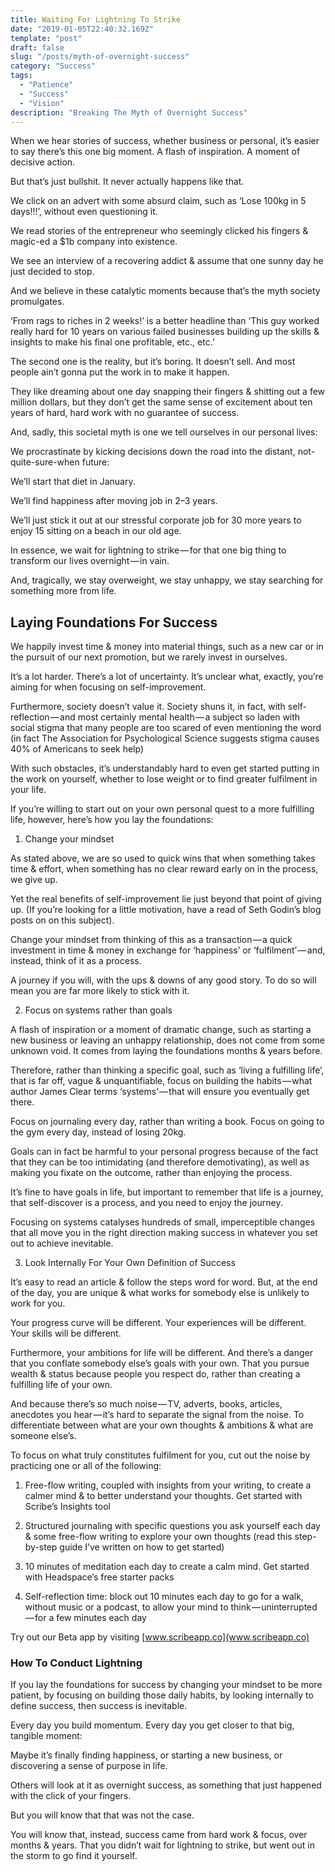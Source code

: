 ```yaml
---
title: Waiting For Lightning To Strike
date: "2019-01-05T22:40:32.169Z"
template: "post"
draft: false
slug: "/posts/myth-of-overnight-success"
category: "Success"
tags:
  - "Patience"
  - "Success"
  - "Vision"
description: "Breaking The Myth of Overnight Success"
---
```




When we hear stories of success, whether business or personal, it’s easier to say there’s this one big moment. A flash of inspiration. A moment of decisive action.

But that’s just bullshit. It never actually happens like that.

We click on an advert with some absurd claim, such as ‘Lose 100kg in 5 days!!!’, without even questioning it.

We read stories of the entrepreneur who seemingly clicked his fingers & magic-ed a $1b company into existence.

We see an interview of a recovering addict & assume that one sunny day he just decided to stop.

And we believe in these catalytic moments because that’s the myth society promulgates.

‘From rags to riches in 2 weeks!’ is a better headline than ‘This guy worked really hard for 10 years on various failed businesses building up the skills & insights to make his final one profitable, etc., etc.’

The second one is the reality, but it’s boring. It doesn’t sell. And most people ain’t gonna put the work in to make it happen.

They like dreaming about one day snapping their fingers & shitting out a few million dollars, but they don’t get the same sense of excitement about ten years of hard, hard work with no guarantee of success.

And, sadly, this societal myth is one we tell ourselves in our personal lives:

We procrastinate by kicking decisions down the road into the distant, not-quite-sure-when future:

We’ll start that diet in January.

We’ll find happiness after moving job in 2–3 years.

We’ll just stick it out at our stressful corporate job for 30 more years to enjoy 15 sitting on a beach in our old age.

In essence, we wait for lightning to strike — for that one big thing to transform our lives overnight — in vain.

And, tragically, we stay overweight, we stay unhappy, we stay searching for something more from life.

## Laying Foundations For Success

We happily invest time & money into material things, such as a new car or in the pursuit of our next promotion, but we rarely invest in ourselves.

It’s a lot harder. There’s a lot of uncertainty. It’s unclear what, exactly, you’re aiming for when focusing on self-improvement.

Furthermore, society doesn’t value it. Society shuns it, in fact, with self-reflection — and most certainly mental health — a subject so laden with social stigma that many people are too scared of even mentioning the word (in fact The Association for Psychological Science suggests stigma causes 40% of Americans to seek help)

With such obstacles, it’s understandably hard to even get started putting in the work on yourself, whether to lose weight or to find greater fulfilment in your life.

If you’re willing to start out on your own personal quest to a more fulfilling life, however, here’s how you lay the foundations:

1. Change your mindset

As stated above, we are so used to quick wins that when something takes time & effort, when something has no clear reward early on in the process, we give up.

Yet the real benefits of self-improvement lie just beyond that point of giving up. (If you’re looking for a little motivation, have a read of Seth Godin’s blog posts on on this subject).

Change your mindset from thinking of this as a transaction — a quick investment in time & money in exchange for ‘happiness’ or ‘fulfilment’ — and, instead, think of it as a process.

A journey if you will, with the ups & downs of any good story. To do so will mean you are far more likely to stick with it.

2. Focus on systems rather than goals

A flash of inspiration or a moment of dramatic change, such as starting a new business or leaving an unhappy relationship, does not come from some unknown void. It comes from laying the foundations months & years before.

Therefore, rather than thinking a specific goal, such as ‘living a fulfilling life’, that is far off, vague & unquantifiable, focus on building the habits — what author James Clear terms ‘systems’ — that will ensure you eventually get there.

Focus on journaling every day, rather than writing a book. Focus on going to the gym every day, instead of losing 20kg.

Goals can in fact be harmful to your personal progress because of the fact that they can be too intimidating (and therefore demotivating), as well as making you fixate on the outcome, rather than enjoying the process.

It’s fine to have goals in life, but important to remember that life is a journey, that self-discover is a process, and you need to enjoy the journey.

Focusing on systems catalyses hundreds of small, imperceptible changes that all move you in the right direction making success in whatever you set out to achieve inevitable.

3. Look Internally For Your Own Definition of Success

It’s easy to read an article & follow the steps word for word. But, at the end of the day, you are unique & what works for somebody else is unlikely to work for you.

Your progress curve will be different. Your experiences will be different. Your skills will be different.

Furthermore, your ambitions for life will be different. And there’s a danger that you conflate somebody else’s goals with your own. That you pursue wealth & status because people you respect do, rather than creating a fulfilling life of your own.

And because there’s so much noise — TV, adverts, books, articles, anecdotes you hear — it’s hard to separate the signal from the noise. To differentiate between what are your own thoughts & ambitions & what are someone else’s.

To focus on what truly constitutes fulfilment for you, cut out the noise by practicing one or all of the following:

1. Free-flow writing, coupled with insights from your writing, to create a calmer mind & to better understand your thoughts. Get started with Scribe’s Insights tool

2. Structured journaling with specific questions you ask yourself each day & some free-flow writing to explore your own thoughts (read this step-by-step guide I’ve written on how to get started)

3. 10 minutes of meditation each day to create a calm mind. Get started with Headspace’s free starter packs

4. Self-reflection time: block out 10 minutes each day to go for a walk, without music or a podcast, to allow your mind to think — uninterrupted — for a few minutes each day


Try out our Beta app by visiting [www.scribeapp.co](www.scribeapp.co)

### How To Conduct Lightning

If you lay the foundations for success by changing your mindset to be more patient, by focusing on building those daily habits, by looking internally to define success, then success is inevitable.

Every day you build momentum. Every day you get closer to that big, tangible moment:

Maybe it’s finally finding happiness, or starting a new business, or discovering a sense of purpose in life.

Others will look at it as overnight success, as something that just happened with the click of your fingers.

But you will know that that was not the case.

You will know that, instead, success came from hard work & focus, over months & years. That you didn’t wait for lightning to strike, but went out in the storm to go find it yourself.
